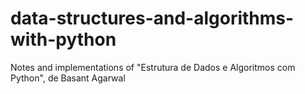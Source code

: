 # data-structures-and-algorithms-with-python
Notes and implementations of "Estrutura de Dados e Algoritmos com Python", de Basant Agarwal
